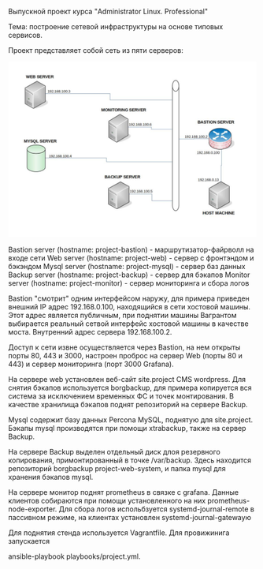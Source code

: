 Выпускной проект курса "Administrator Linux. Professional"

Тема: построение сетевой инфраструктуры на основе типовых сервисов.

Проект представляет собой сеть из пяти серверов:

![Иллюстрация к проекту](https://github.com/deepsey/otus-project/raw/main/project.jpg)

Bastion server (hostname: project-bastion) - маршрутизатор-файрволл на входе сети
Web server (hostname: project-web) - сервер с фронтэндом и бэкэндом
Mysql server (hostname: project-mysql) - сервер баз данных
Backup server (hostname: project-backup) - сервер для бэкапов
Monitor server (hostname: project-monitor) - сервер мониторинга и сбора логов

Bastion "смотрит" одним интерфейсом наружу, для примера приведен внешний IP адрес 192.168.0.100,
находящийся в сети хостовой машины. Этот адрес является публичным, при поднятии машины Вагрантом
выбирается реальный сетвой интерфейс хостовой машины в качестве моста. Внутренний адрес сервера
192.168.100.2.

Доступ к сети извне осуществляется через Bastion, на нем открыты порты 80, 443 и 3000, настроен
проброс на сервер Web (порты 80 и 443) и сервер мониторинга (порт 3000 Grafana).

На сервере web установлен веб-сайт site.project CMS wordpress. Для снятия бэкапов используется
borgbackup, для примера копируется вся система за исключением временных ФС и точек монтирования.
В качестве хранилища бэкапов поднят репозиторий на сервере Backup. 

Mysql содержит базу данных Percona MySQL, поднятую для site.project. Бэкапы mysql производятся
при помощи xtrabackup, также на сервер Backup. 

На сервере Backup выделен отдельный диск длоя резервного копирования, примонтированный в точке
/var/backup. Здесь находится репозиторий borgbackup project-web-system, и папка mysql для хранения
бэкапов mysql.

На сервере монитор поднят prometheus в связке с grafana. Данные клиентов собираются при помощи
установленного на них prometheus-node-exporter. Для сбора логов испольбзуется systemd-journal-remote
в пассивном режиме, на клиентах установлен systemd-journal-gatewayю

Для поднятия стенда используется Vagrantfile. Для провижинига запускается 

ansible-playbook playbooks/project.yml.

